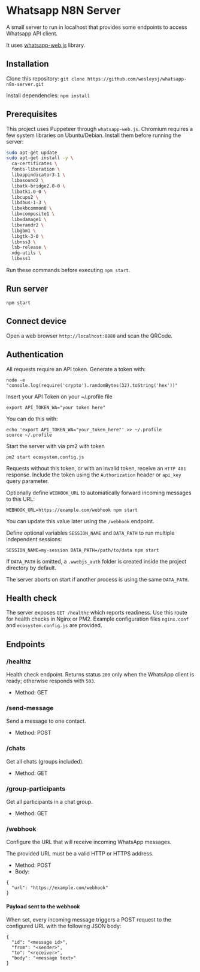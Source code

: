 # Whatsapp N8N Server
A small server to run in localhost that provides some endpoints to access Whatsapp API client.

It uses [whatsapp-web.js](https://github.com/pedroslopez/whatsapp-web.js) library.

## Installation


Clone this repository: `git clone https://github.com/wesleysj/whatsapp-n8n-server.git`

Install dependencies: `npm install`

## Prerequisites

This project uses Puppeteer through `whatsapp-web.js`. Chromium requires a few
system libraries on Ubuntu/Debian. Install them before running the server:

```bash
sudo apt-get update
sudo apt-get install -y \
  ca-certificates \
  fonts-liberation \
  libappindicator3-1 \
  libasound2 \
  libatk-bridge2.0-0 \
  libatk1.0-0 \
  libcups2 \
  libdbus-1-3 \
  libxkbcommon0 \
  libxcomposite1 \
  libxdamage1 \
  libxrandr2 \
  libgbm1 \
  libgtk-3-0 \
  libnss3 \
  lsb-release \
  xdg-utils \
  libxss1
```

Run these commands before executing `npm start`.


## Run server

`npm start`


## Connect device

Open a web browser `http://localhost:8080` and scan the QRCode.

## Authentication

All requests require an API token. Generate a token with:

```
node -e "console.log(require('crypto').randomBytes(32).toString('hex'))"
```

Insert your API Token on your ~/.profile file

```
export API_TOKEN_WA="your token here"
```

You can do this with:

```
echo 'export API_TOKEN_WA="your_token_here"' >> ~/.profile
source ~/.profile
```

Start the server with via pm2 with token 

```
pm2 start ecosystem.config.js
```

Requests without this token, or with an invalid token, receive an `HTTP 401` response. Include the token using the `Authorization` header or `api_key` query parameter.

Optionally define `WEBHOOK_URL` to automatically forward incoming messages to this URL:

```
WEBHOOK_URL=https://example.com/webhook npm start
```

You can update this value later using the `/webhook` endpoint.

Define optional variables `SESSION_NAME` and `DATA_PATH` to run multiple independent sessions:

```
SESSION_NAME=my-session DATA_PATH=/path/to/data npm start
```

If `DATA_PATH` is omitted, a `.wwebjs_auth` folder is created inside the project
directory by default.

The server aborts on start if another process is using the same `DATA_PATH`.

## Health check

The server exposes `GET /healthz` which reports readiness. Use this route for
health checks in Nginx or PM2. Example configuration files `nginx.conf` and
`ecosystem.config.js` are provided.

## Endpoints

### /healthz

Health check endpoint. Returns status `200` only when the WhatsApp client is ready;
otherwise responds with `503`.

- Method: GET

### /send-message

Send a message to one contact.

- Method: POST

### /chats

Get all chats (groups included).

- Method: GET

### /group-participants

Get all participants in a chat group.

- Method: GET

### /webhook

Configure the URL that will receive incoming WhatsApp messages.

The provided URL must be a valid HTTP or HTTPS address.

- Method: POST
- Body:

```
{
  "url": "https://example.com/webhook"
}
```

#### Payload sent to the webhook

When set, every incoming message triggers a POST request to the configured URL with the following JSON body:

```
{
  "id": "<message id>",
  "from": "<sender>",
  "to": "<receiver>",
  "body": "<message text>"
}
```
